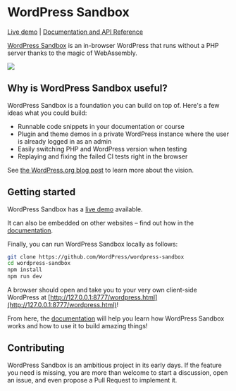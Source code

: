 # WordPress Sandbox

[Live demo](https://wasm.wordpress.net/wordpress.html) | [Documentation and API Reference](https://wordpresswasm.readthedocs.io/en/latest/) 

[WordPress Sandbox](https://github.com/WordPress/wordpress-sandbox) is an in-browser WordPress that runs without a PHP server thanks to the magic of WebAssembly.

![](https://raw.githubusercontent.com/wordpress/wordpress-sandbox/trunk/demo.png)

## Why is WordPress Sandbox useful?

WordPress Sandbox is a foundation you can build on top of. Here's a few ideas what you could build:

-   Runnable code snippets in your documentation or course
-   Plugin and theme demos in a private WordPress instance where the user is already logged in as an admin
-   Easily switching PHP and WordPress version when testing
-   Replaying and fixing the failed CI tests right in the browser

See
[the WordPress.org blog post](https://make.wordpress.org/core/2022/09/23/client-side-webassembly-wordpress-with-no-server/) to learn more about the vision.

## Getting started

WordPress Sandbox has a [live demo](https://developer.wordpress.org/sandbox/demo/) available.

It can also be embedded on other websites – find out how in the [documentation](https://wordpresswasm.readthedocs.io/en/latest/).

Finally, you can run WordPress Sandbox locally as follows:

```bash
git clone https://github.com/WordPress/wordpress-sandbox
cd wordpress-sandbox
npm install
npm run dev
```

A browser should open and take you to your very own client-side WordPress at [http://127.0.0.1:8777/wordpress.html](http://127.0.0.1:8777/wordpress.html)!

From here, the [documentation](https://github.com/WordPress/wordpress-sandbox/tree/trunk/docs) will help you learn how WordPress Sandbox works and how to use it to build amazing things!

## Contributing

WordPress Sandbox is an ambitious project in its early days. If the feature you need is missing, you are more than welcome to start a discussion, open an issue, and even propose a Pull Request to implement it.
